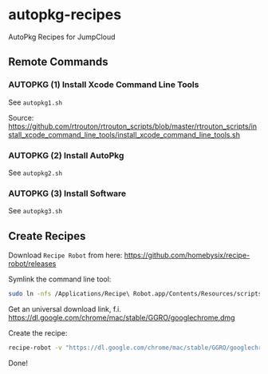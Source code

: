# autopkg-recipes

AutoPkg Recipes for JumpCloud

## Remote Commands

### AUTOPKG (1) Install Xcode Command Line Tools

See `autopkg1.sh`

Source: https://github.com/rtrouton/rtrouton_scripts/blob/master/rtrouton_scripts/install_xcode_command_line_tools/install_xcode_command_line_tools.sh

### AUTOPKG (2) Install AutoPkg

See `autopkg2.sh`

### AUTOPKG (3) Install Software

See `autopkg3.sh`

## Create Recipes

Download `Recipe Robot` from here: https://github.com/homebysix/recipe-robot/releases

Symlink the command line tool:

```bash
sudo ln -nfs /Applications/Recipe\ Robot.app/Contents/Resources/scripts/recipe-robot /usr/local/bin/recipe-robot
```

Get an universal download link, f.i. https://dl.google.com/chrome/mac/stable/GGRO/googlechrome.dmg

Create the recipe:

```bash
recipe-robot -v "https://dl.google.com/chrome/mac/stable/GGRO/googlechrome.dmg"
```

Done!
